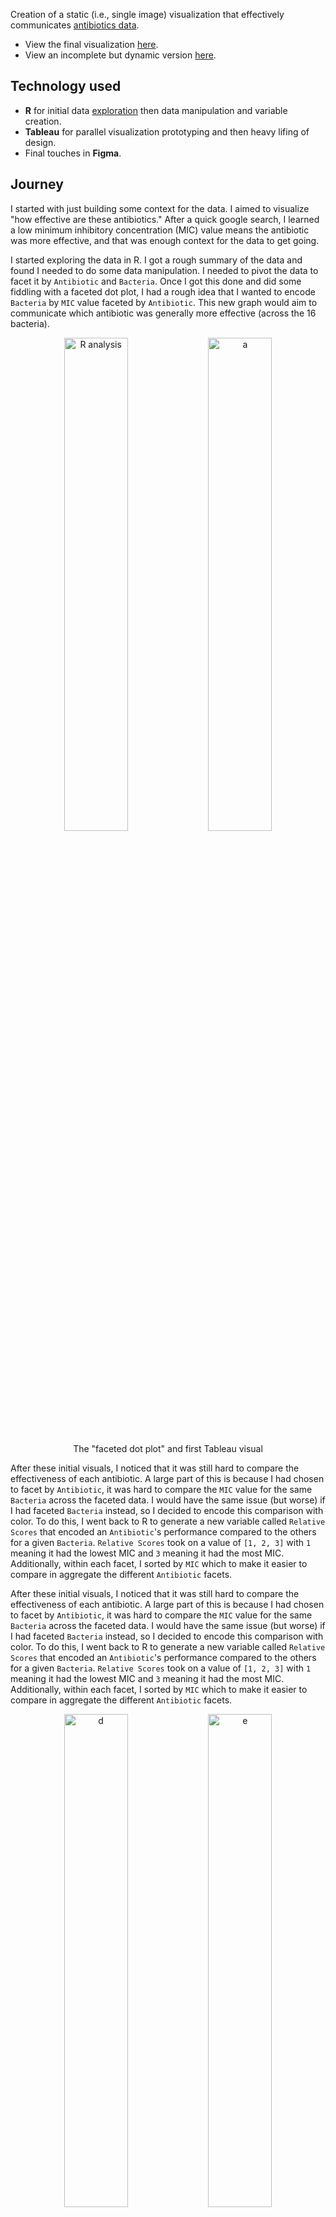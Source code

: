 Creation of a static (i.e., single image) visualization that effectively communicates [antibiotics data](https://github.com/Avery2/Visualization-Design/blob/main/antibiotics_data.csv).

* View the final visualization [here](http://www.averychan.site/Visualization-Design/img/Tableau-Antibiotics.pdf).
* View an incomplete but dynamic version [here](https://www.averychan.site/Visualization-Design/dynamic.html).

## Technology used

* **R** for initial data [exploration](https://www.averychan.site/Visualization-Design/Exploration.html) then data manipulation and variable creation.
* **Tableau** for parallel visualization prototyping and then heavy lifing of design.
* Final touches in **Figma**.

## Journey

I started with just building some context for the data. I aimed to visualize "how effective are these antibiotics." After a quick google search, I learned a low minimum inhibitory concentration (MIC) value means the antibiotic was more effective, and that was enough context for the data to get going.

I started exploring the data in R. I got a rough summary of the data and found I needed to do some data manipulation. I needed to pivot the data to facet it by `Antibiotic` and `Bacteria`. Once I got this done and did some fiddling with a faceted dot plot, I had a rough idea that I wanted to encode `Bacteria` by `MIC` value faceted by `Antibiotic`. This new graph would aim to communicate which antibiotic was generally more effective (across the 16 bacteria).

<div align="center">
  <img width="45%" alt="R analysis" src="https://user-images.githubusercontent.com/53503018/134571056-65974510-a182-4885-a305-97c05fc90da9.png"/>
  <img width="45%" alt="a" src="https://user-images.githubusercontent.com/53503018/134572692-e51a218b-d588-47d7-8076-cd8df011495d.png">

  <p>The "faceted dot plot" and first Tableau visual</p>
</div>

After these initial visuals, I noticed that it was still hard to compare the effectiveness of each antibiotic. A large part of this is because I had chosen to facet by `Antibiotic`, it was hard to compare the `MIC` value for the same `Bacteria` across the faceted data. I would have the same issue (but worse) if I had faceted `Bacteria` instead, so I decided to encode this comparison with color. To do this, I went back to R to generate a new variable called `Relative Scores` that encoded an `Antibiotic`'s performance compared to the others for a given `Bacteria`. `Relative Scores` took on a value of `[1, 2, 3]` with `1` meaning it had the lowest MIC and `3` meaning it had the most MIC. Additionally, within each facet, I sorted by `MIC` which to make it easier to compare in aggregate the different `Antibiotic` facets.

After these initial visuals, I noticed that it was still hard to compare the effectiveness of each antibiotic. A large part of this is because I had chosen to facet by `Antibiotic`, it was hard to compare the `MIC` value for the same `Bacteria` across the faceted data. I would have the same issue (but worse) if I had faceted `Bacteria` instead, so I decided to encode this comparison with color. To do this, I went back to R to generate a new variable called `Relative Scores` that encoded an `Antibiotic`'s performance compared to the others for a given `Bacteria`. `Relative Scores` took on a value of `[1, 2, 3]` with `1` meaning it had the lowest MIC and `3` meaning it had the most MIC. Additionally, within each facet, I sorted by `MIC` which to make it easier to compare in aggregate the different `Antibiotic` facets.

<div align="center">
  <img width="45%" alt="d" src="https://user-images.githubusercontent.com/53503018/134572706-cb135732-34c5-49c8-ba77-c5001f5c4f74.png">
  <img width="45%" alt="e" src="https://user-images.githubusercontent.com/53503018/134572707-cc223bd1-f31b-443b-9e13-b0548eaa3cab.png">

  <p>Two charts that used the new <code>Relative Scores</code></p>
</div>

<div align="center">
  <img width="45%" alt="failedbar" src="https://user-images.githubusercontent.com/53503018/134573798-1ed1a0f2-80a8-4cee-b40b-312543c800ec.png">

  <p>Experimenting with adding a bar chart summary for <code>Relative Scores</code></p>
</div>

At this point, there was a lot of information not yet immediately visible, so I made a few changes. I changed the y-axis to use symbols because it was hard to read the vertical bacteria names, especially since sorting by MIC shuffled them. I also changed the color scheme because the `Relative Score` is an ordinal variable, so an ordinal color scheme (shades of blue) makes more sense than one that is more suited for nominal variables (stoplight colors).

I then added a dot plot below the bar chart for `Relative Score` since it was difficult to compare the aggregate `Relative Score` for each `Antibiotic`. This dual encodes `Relative Score` with color and position. Positioning encodes this much better, especially since sorting `MIC` led to a slight clustering effect in the dot plot.

Lastly, I realized the original choice I made to encode `Bacteria` faceted by `Antibiotics` on the x-axis meant that it was still really hard to do \`Bacteria\`-based queries like "What is the Best `Antibiotic` for (`Bacteria`)?" To solve this, I added a table to the `Bacteria` symbol legend to aid with this. It's probably a design sin, but luckily I'm not a designer.

<div align="center">
  <img width="45%" alt="f" src="https://user-images.githubusercontent.com/53503018/134572708-84f7a3ca-82d0-4a47-b0eb-1978adddc3d6.png">
  <img width="45%" alt="addchart" src="https://user-images.githubusercontent.com/53503018/134573801-ae30a384-002a-4960-84dc-24f10ff081a2.png">
  
  <p>Adding symbols to encode bacteria and a secondary lookup table for bacteria-based queries</p>
  
  <img width="85%" alt="addcolorchart" src="https://user-images.githubusercontent.com/53503018/134781365-fcf9bc80-915b-4cd1-9d27-5aedff2c858f.png">
  <p>Final visualization (<a href="http://www.averychan.site/Visualization-Design/img/Tableau-Antibiotics.pdf">updated version here</a>)</p>
</div>

## Analysis

With this visual, I attempted to answer two high-level questions: What is the relative effectiveness of each antibiotic in general? What is the comparative effectiveness of each antibiotic for each bacteria? I had four visualizations that composed the final visual. Three shared an x-axis: A bar chart of the MIC measure, a dot plot of relative MIC variable, and a bar chart of the relative MIC score count. Additionally, there was a table of the best antibiotics for each bacteria. The first three visuals answer the first high-level question by allowing comparisons between the three antibiotics overall. The last visual answers the second high-level question directly. Contextually I was uncertain where Gram Staining fit into the story I was trying to tell, so I encoded it throughout the four visuals. I will go through these four visuals sequentially.

The first bar chart was the visual that encoded the raw quantitative data of the MIC measure. On the y-axis with a log scale are the MIC scores (encoded through length). On the x-axis, the data is bacteria grouped by an antibiotic. I chose to encode the MIC measure in this way because length encodes quantitative data well. The bars have color according to a variable I created that represents the MIC needed for an antibiotic compared to the others with a value of [1, 2, 3] or equivalently [Least, Middle, Most]. Lastly, I added the total and average MIC for each antibiotic and sorted within each antibiotic group by MIC score.

The second visualization was a dot plot encoding the relative MIC variable (through position) on the y-axis and shared the x-axis with the first bar chart. The reason for encoding information already encoded in the color of the first chart is because position is a better channel than color to encode an ordinal variable. Also encoded here in symbols (checkmark or 'X') is the gram-straining. It's also worthy to note that the y-axis encodes the bacteria using symbols rather than words because each bacteria occurs three times, making it nearly unsable. The third visual is a simple bar chart to summarize the count of this same variable.

The last visual is separate from the rest. It is a table of the bacteria names with three columns that correspond to each antibiotic. There is a symbol in each cell where an antibiotic is the best for a particular bacteria. This table also doubles as a key for the bacteria symbols. I chose to make this table because specific queries like "what antibiotic is best for bacteria X?" were hard to make using the first three visualizations. You would have to decode the bacteria symbol three times spread over the x-axis and compare the colors of the corresponding bars. This table does require decoding symbols since it doubles as a key and encodes the best antibiotic directly. Additionally, the gram staining information is encoded here for similar reasons.
